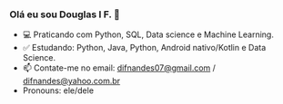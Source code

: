 ### Olá eu sou Douglas I F. 👋

- 💻 Praticando com Python, SQL, Data science e Machine Learning.
- ✅    Estudando: Python, Java, Python, Android nativo/Kotlin e Data Science.                          
- 📫 Contate-me no email: difnandes07@gmail.com / difnandes@yahoo.com.br
- Pronouns: ele/dele
